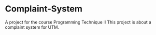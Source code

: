 # Complaint-System
A project for the course Programming Technique II
This project is about a complaint system for UTM.
